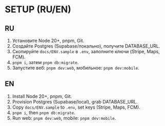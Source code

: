 # SETUP (RU/EN)

## RU
1. Установите Node 20+, pnpm, Git.
2. Создайте Postgres (Supabase/локально), получите DATABASE_URL.
3. Скопируйте `docs/ENV.sample` в `.env`, заполните ключи (Stripe, Maps, FCM).
4. `pnpm i`, затем `pnpm db:migrate`.
5. Запустите веб: `pnpm dev:web`, мобильное: `pnpm dev:mobile`.

## EN
1. Install Node 20+, pnpm, Git.
2. Provision Postgres (Supabase/local), grab DATABASE_URL.
3. Copy `docs/ENV.sample` to `.env`, set keys (Stripe, Maps, FCM).
4. `pnpm i`, then `pnpm db:migrate`.
5. Run web: `pnpm dev:web`, mobile: `pnpm dev:mobile`.
